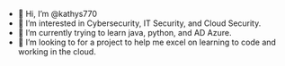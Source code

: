 - 👋 Hi, I’m @kathys770
- 👀 I’m interested in Cybersecurity, IT Security, and Cloud Security.
- 🌱 I’m currently trying to learn java, python, and AD Azure.
- 💞️ I’m looking to for a project to help me excel on learning to code and working in the cloud.


<!---
kathys770/kathys770 is a ✨ special ✨ repository because its `README.md` (this file) appears on your GitHub profile.
You can click the Preview link to take a look at your changes.
--->
